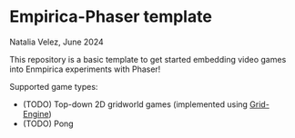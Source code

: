 # Empirica-Phaser template
Natalia Velez, June 2024

This repository is a basic template to get started embedding video games into Enmpirica experiments with Phaser!

Supported game types:
* (TODO) Top-down 2D gridworld games (implemented using [Grid-Engine](https://annoraaq.github.io/grid-engine/))
* (TODO) Pong
